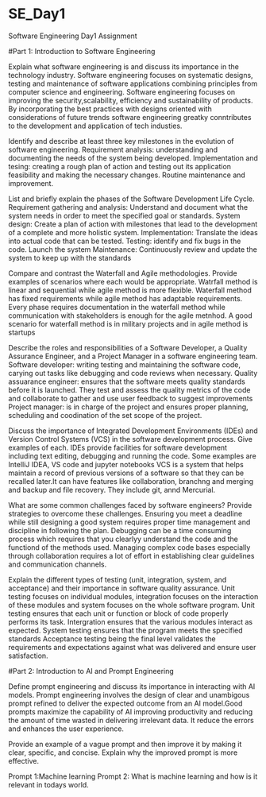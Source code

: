 # SE_Day1
Software Engineering Day1 Assignment

#Part 1: Introduction to Software Engineering

Explain what software engineering is and discuss its importance in the technology industry.
Software engineering focuses on systematic designs, testing and maintenance of software applications combining principles from computer science and engineering.
Software engineering focuses on improving the security,scalability, efficiency and sustainability of products. By incorporating the best practices with designs oriented with considerations of future trends software engineering greatky conntributes to the development and application of tech industies.

Identify and describe at least three key milestones in the evolution of software engineering.
Requirement analysis: understanding and documenting the needs of the system being developed.
Implementation and tesing: creating a rough plan of action and testing out its application feasibility and making the necessary changes.
Routine maintenance and improvement.

List and briefly explain the phases of the Software Development Life Cycle.
Requirement gathering and analysis: Understand and document what the system needs in order to meet the specified goal or standards.
System design: Create a plan of action with milestones that lead to the development of a complete and more holistic system.
Implementation: Translate the ideas into actual code that can be tested.
Testing: identify and fix bugs in the code.
Launch the system
Maintenance: Continuously review and update the system to keep up with the standards 

Compare and contrast the Waterfall and Agile methodologies. Provide examples of scenarios where each would be appropriate.
Watrfall method is linear and sequential while agile method is more flexible.
Waterfall method has fixed requirements while agile method has adaptable requirements.
Every phase requires documentation in the waterfall method while communication with stakeholders is enough for the agile metnhod.
A good scenario for waterfall method is in military projects and in agile method is startups 


Describe the roles and responsibilities of a Software Developer, a Quality Assurance Engineer, and a Project Manager in a software engineering team.
Software developer: writing testing and maintaining the software code, carying out tasks like debugging and code reviews when necessary.
Quality assuarance engineer: ensures that the software meets quality standards before it is launched. They test and assess the quality metrics of the code and collaborate to gather and use user feedback to suggest improvements
Project manager: is in charge of the project and ensures proper planning, scheduling and coodination of the set scope of the project.


Discuss the importance of Integrated Development Environments (IDEs) and Version Control Systems (VCS) in the software development process. Give examples of each.
IDEs provide facilities for software development including text editing, debugging and running the code. Some examples are IntelliJ IDEA, VS code and jupyter notebooks
VCS is a system that helps maintain a record of previous versions of a software so that they can be recalled later.It can have features like collaboration, branchng and merging and backup and file recovery. They include git, annd Mercurial.

What are some common challenges faced by software engineers? Provide strategies to overcome these challenges.
Ensuring you meet a deadline while still designing a good system requires proper time management and discipline in following the plan.
Debugging can be a time consuming process which requires that you clearlyy understand the code and the functiond of the methods used.
Managing complex code bases especially through collaboration requires a lot of effort in establishing clear guidelines and communication channels.



Explain the different types of testing (unit, integration, system, and acceptance) and their importance in software quality assurance.
Unit testing focuses on individual modules, integration focuses on the interaction of these modules and system focuses on the whole software program.
Unit testing ensures that each unit or function or block of code properly performs its task. 
Intergration ensures that the various modules interact as expected. 
System testing ensures that the program meets the specified standards
Acceptance testing being the final level validates the requirements and expectations against what was delivered and ensure user satisfaction.

#Part 2: Introduction to AI and Prompt Engineering


Define prompt engineering and discuss its importance in interacting with AI models.
Prompt  engineering involves the design of clear and unambigous prompt refined to deliver the expected outcome from an AI model.Good prompts maximize the capability of AI improving productivity and reducing the amount of time wasted in delivering irrelevant data. It reduce the errors and enhances the user experience.

Provide an example of a vague prompt and then improve it by making it clear, specific, and concise. Explain why the improved prompt is more effective.

Prompt 1:Machine learning
Prompt 2: What is machine learning and how is it relevant in todays world.
